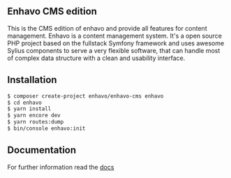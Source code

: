 Enhavo CMS edition
-------------------

This is the CMS edition of enhavo and provide all features for content management.
Enhavo is a content management system. It's a open source PHP project based on the fullstack Symfony framework and uses awesome Sylius components
to serve a very flexible software, that can handle most of complex data structure with a clean and usability interface.

Installation
------------

```bash
$ composer create-project enhavo/enhavo-cms enhavo
$ cd enhavo
$ yarn install
$ yarn encore dev
$ yarn routes:dump
$ bin/console enhavo:init
```

Documentation
-------------

For further information read the [docs](http://docs.enhavo.org)